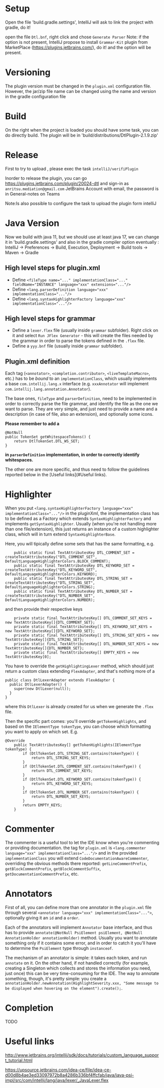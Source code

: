 # Setup
Open the file 'build.gradle.settings', IntelliJ will ask to link the project with gradle, do it!


open the file `Dtl.bnf`, right click and chose `Generate Parser` 
Note: if the option is not present, IntelliJ  propose to install `Grammar-Kit` plugin from MarketPlace (https://plugins.jetbrains.com/), do it!
and the option will be present.

# Versioning
The plugin version must be changed in the `plugin.xml` configuration file.
However, the jar/zip 
file name can be changed using the name and version in the gradle configuration file 

# Build
On the right when the project is loaded you should have some task, you can do directly build.
The plugin will be in 'build/distributions/DtlPlugin-2.1.9.zip' 

# Release
First to try to upload , please exec the task `intelliJ/verifiPlugin`

Inorder to release the plugin, you can go https://plugins.jetbrains.com/plugin/20024-dtl and sign-in as `anritsu.mediation@gmail.com` 
JetBrains Account with email, the password is in General-notes on Teams

Note:Is also possible to configure the task to upload the plugin form intelliJ

# Java Version
  Now we build with java 11, but we should use at least java 17, we can change it in 'build.gradle.settings'
  and also in the gradle compiler option eventually : IntelliJ -> Preferences -> Build, Execution, Deployment -> Build tools -> Maven -> Gradle


## High level steps for plugin.xml
- Define `<fileType name="..." implementationClass="..." fieldName="INSTANCE" language="xxx" extensions="..."/>`
- Define `<lang.parserDefinition language="xxx" implementationClass="..."/>`
- Define `<lang.syntaxHighlighterFactory language="xxx" implementationClass="..."/>`

## High level steps for grammar
- Define a `lexer.flex` file (usually inside `grammar` subfolder). Right click on it and select `Run JFlex Generator` - this will create the files needed by the grammar in order to parse the tokens defined in the `.flex` file.
- Define a `yyy.bnf` file (usually inside `grammar` subfolder).

## Plugin.xml definition
Each tag (`<annotator>`, `<completion.contributor>`, `<liveTemplateMacro>`, etc.) has to be _bound_ to an `implementationClass`, which usually implements a base `com.intellij.lang.x` interface (e.g. `xxxAnnotator` will implement `com.intellij.lang.annotation.Annotator`).

The base ones, `fileType` and `parserDefinition`, need to be implemented in order to correctly parse the file grammar, and identify the file as the one we want to parse. They are very simple, and just need to provide a name and a description (in case of file, also an extension), and optionally some icons.

**Please remember to add a**
```
@NotNull
public TokenSet getWhitespaceTokens() {
    return DtlTokenSet.DTL_WS_SET;
}
```
**in `parserDefinition` implementation, in order to correctly identify whitespaces.**

The other one are more specific, and thus need to follow the guidelines reported below in the [Useful links](#Useful links).

# Highlighter
When you put `<lang.syntaxHighlighterFactory language="xxx" implementationClass="..."/>` in the pluginXml, the implementation class has to be defined as a Factory which extends `SyntaxHighlighterFactory` and implements `getSyntaxHighlighter`. Usually (when you're not handling more than one file/extension), this just returns an instance of a custom highlighter class, which will in turn extend `SyntaxHighlighterBase`.

Here, you will tipically define some sets that has the same formatting, e.g.
```
    public static final TextAttributesKey DTL_COMMENT_SET = createTextAttributesKey("DTL_COMMENT_SET", DefaultLanguageHighlighterColors.BLOCK_COMMENT);
    public static final TextAttributesKey DTL_KEYWORD_SET = createTextAttributesKey("DTL_KEYWORD_SET", DefaultLanguageHighlighterColors.KEYWORD);
    public static final TextAttributesKey DTL_STRING_SET = createTextAttributesKey("DTL_STRING_SET", DefaultLanguageHighlighterColors.STRING);
    public static final TextAttributesKey DTL_NUMBER_SET = createTextAttributesKey("DTL_NUMBER_SET", DefaultLanguageHighlighterColors.NUMBER);
```
and then provide their respective keys
```
    private static final TextAttributesKey[] DTL_COMMENT_SET_KEYS = new TextAttributesKey[]{DTL_COMMENT_SET};
    private static final TextAttributesKey[] DTL_KEYWORD_SET_KEYS = new TextAttributesKey[]{DTL_KEYWORD_SET};
    private static final TextAttributesKey[] DTL_STRING_SET_KEYS = new TextAttributesKey[]{DTL_STRING_SET};
    private static final TextAttributesKey[] DTL_NUMBER_SET_KEYS = new TextAttributesKey[]{DTL_NUMBER_SET};
    private static final TextAttributesKey[] EMPTY_KEYS = new TextAttributesKey[0];
```

You have to override the `getHighlightingLexer` method, which should just return a custom class extending `FlexAdapter`, and that's nothing more of a 
```
public class DtlLexerAdapter extends FlexAdapter {
  public DtlLexerAdapter() {
    super(new DtlLexer(null));
  }
}
```
where this `DtlLexer` is already created for us when we generate the `.flex` file.

Then the specific part comes: you'll override `getTokenHighlights`, and based on the `IElementType tokenType`, you can choose which formatting you want to apply on which set. E.g.
```
@Override
    public TextAttributesKey[] getTokenHighlights(IElementType tokenType) {
        if (DtlTokenSet.DTL_STRING_SET.contains(tokenType)) {
            return DTL_STRING_SET_KEYS;
        }
        if (DtlTokenSet.DTL_COMMENT_SET.contains(tokenType)) {
            return DTL_COMMENT_SET_KEYS;
        }
        if (DtlTokenSet.DTL_KEYWORD_SET.contains(tokenType)) {
            return DTL_KEYWORD_SET_KEYS;
        }
        if (DtlTokenSet.DTL_NUMBER_SET.contains(tokenType)) {
            return DTL_NUMBER_SET_KEYS;
        }
        return EMPTY_KEYS;
    }
```

# Commenter
The commenter is a useful tool to let the IDE know when you're commenting or providing documentation. the tag for `plugin.xml` is `<lang.commenter language="xxx" implementationClass="..."/>` and in the provided `implementationClass` you will extend `CodeDocumentationAwareCommenter`, overriding the obvious methods there reported: `getLineCommentPrefix`, `getBlockCommentPrefix`, `getBlockCommentSuffix`, `getDocumentationCommentPrefix`, etc.

# Annotators
First of all, you can define more than one annotator in the `plugin.xml` file through several `<annotator language="xxx" implementationClass="...">`, optionally giving it an `id` and a `order`.

Each of the annotators will implement `Annotator` base interface, and thus has to provide `annotate(@NotNull PsiElement psiElement, @NotNull AnnotationHolder annotationHolder)` method. Usually you want to annotate something only if it contains some error, and in order to catch it you'll have to determine the `PsiElement` type through `instanceof`.

The mechanism of an annotator is simple: it takes each token, and run `annotate` on it. On the other hand, if not handled correctly (for example, creating a Singleton which collects and stores the information you need, just once) this can be very time-consuming for the IDE. The way to annotate something, though, it's pretty simple: you create a `annotationHolder.newAnnotation(HighlightSeverity.xxx, "Some message to be displayed when hovering on the element").create();`.

# Completion
TODO

# Useful links

http://www.jetbrains.org/intellij/sdk/docs/tutorials/custom_language_support_tutorial.html

https://upsource.jetbrains.com/idea-ce/file/idea-ce-d00d8b4ae3ed33097972b8a4286b336bf4ffcfab/java/java-psi-impl/src/com/intellij/lang/java/lexer/_JavaLexer.flex
